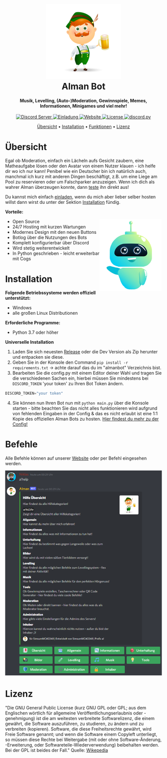 <h1 align="center">
  <br>
  <img src="data/pictures/logo.png" href="https://www.freepik.com/free-vector/german-man-with-beer_4979644.htm#page=1&query=german%20man%20with%20beer&position=3" alt="logo" width="240"/> 
  <br>
  Alman Bot 
  <br>
</h1> 

<h4 align="center">Musik, Levelling, (Auto-)Moderation, Gewinnspiele, Memes, Informationen, Minigames und viel mehr! </h4>

<p align="center">
  <a href="https://discord.gg/NaE4hccHtZ">
    <img src="https://discord.com/api/guilds/802923248840867840/widget.png?style=shield" alt="Discord Server">
  </a>
  <a href="https://discord.com/oauth2/authorize?client_id=802922765782089738&scope=bot&permissions=2620914775">
    <img src="https://img.shields.io/badge/Invite-Me-red" alt="Einladung">
  </a>
  <a href="https://almanbot.de/">
    <img src="https://img.shields.io/badge/Website-Visit-red" alt="Website">
  </a>
  <a href="https://www.gnu.org/licenses/gpl-3.0.html">
    <img src="https://img.shields.io/github/license/SimsumMC/communitybot?color=red&label=License" alt="License">
  </a>
  <a href="https://github.com/Rapptz/discord.py/">
     <img src="https://img.shields.io/badge/discord-py-red.svg" alt="discord.py">
  </a>
</p>

<p align="center">
  <a href="#übersicht">Übersicht</a>
  •
  <a href="#installation">Installation</a>
  •
  <a href="#funktionen">Funktionen</a>
  •
  <a href="#lizenz">Lizenz</a>
</p>

# Übersicht

Egal ob Moderation, einfach ein Lächeln aufs Gesicht zaubern, eine Matheaufgabe lösen oder den Avatar von einem Nutzer klauen - ich helfe dir wo ich nur kann! Penibel wie ein Deutscher bin ich natürlich auch, manchmal ich kurz mit anderen Dingen beschäftigt, z.B. um eine Liege am Pool zu reservieren oder um Falschparker anzuzeigen. Wenn ich dich als wahrer Alman überzeugen konnte, dann [teste](https://discord.com/oauth2/authorize?client_id=802922765782089738&scope=bot&permissions=2620914775) ihn direkt aus! 

Du kannst mich einfach [einladen](https://discord.com/oauth2/authorize?client_id=802922765782089738&scope=bot&permissions=2620914775), wenn du mich aber lieber selber hosten willst dann wirst du unter der Sektion [Installation](#installation) fündig.

**Vorteile:**

- Open Source <a href="https://www.freepik.com/free-vector/cute-bot-say-users-hello-chatbot-greets-online-consultation_4015765.htm#page=1&query=bot&position=0"> <img src="data/pictures/bot.png" align="right" alt="bot" width="200"/> </a>
- 24/7 Hosting mit kurzen Wartungen
- Modernes Design mit den neuen Buttons
- Botlog über die Nutzungen des Bots
- Komplett konfigurierbar über Discord
- Wird stetig weiterentwickelt
- In Python geschrieben - leicht erweiterbar mit Cogs

# Installation

**Folgende Betriebssysteme werden offiziell unterstützt:** 

- Windows
- alle großen Linux Distributionen

**Erforderliche Programme:**

- Python 3.7 oder höher

**Universelle Installation**

1. Laden Sie sich neuesten [Release](https://github.com/SimsumMC/communitybot/releases/) oder die Dev Version als Zip herunter und entpacken sie diese.
2. Geben Sie in der Konsole den Command ```pip install -r requirements.txt``` -> achte darauf das du im "almanbot" Verzeichnis bist.
3. Bearbeiten Sie die config.py mit einem Editor deiner Wahl und tragen Sie die verschiedenen Sachen ein, hierbei müssen Sie mindestens bei `DISCORD_TOKEN` 'your token' zu Ihren Bot Token ändern.

```python
DISCORD_TOKEN="your token"
```

4. Sie können nun Ihren Bot nun mit ```python main.py``` über die Konsole starten - bitte beachten Sie das nicht alles funktionieren wird aufgrund von fehlenden Eingaben in der Config & das es nicht erlaubt ist eine 1:1 Kopie des offiziellen Alman Bots zu hosten. [Hier findest du mehr zu der Config!](https://github.com/SimsumMC/almanbot/wiki/Selfhosting-Guide)

# Befehle

Alle Befehle können auf unserer [Website](https://communitybot.visitlink.de/#commands) oder per Befehl eingesehen werden.

<img src="data/pictures/commands.png" alt="Website-Vorschau">

# Lizenz

"Die GNU General Public License (kurz GNU GPL oder GPL; aus dem Englischen wörtlich für allgemeine Veröffentlichungserlaubnis oder -genehmigung) ist die am weitesten verbreitete Softwarelizenz, die einem gewährt, die Software auszuführen, zu studieren, zu ändern und zu verbreiten (kopieren). Software, die diese Freiheitsrechte gewährt, wird Freie Software genannt; und wenn die Software einem Copyleft unterliegt, so müssen diese Rechte bei Weitergabe (mit oder ohne Software-Änderung, -Erweiterung, oder Softwareteile-Wiederverwendung) beibehalten werden. Bei der GPL ist beides der Fall." Quelle: [Wikepedia](https://de.wikipedia.org/wiki/GNU_General_Public_License)
